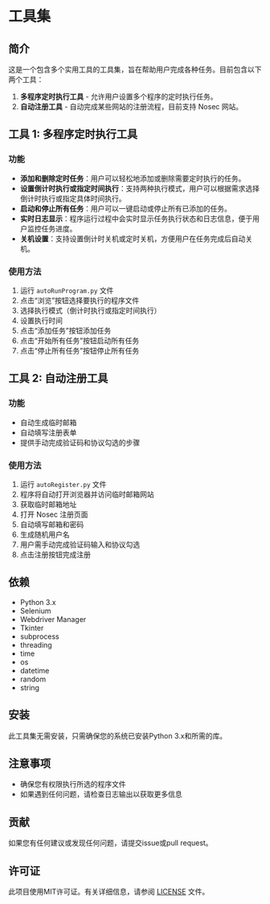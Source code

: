 # 工具集

## 简介
这是一个包含多个实用工具的工具集，旨在帮助用户完成各种任务。目前包含以下两个工具：

1. **多程序定时执行工具** - 允许用户设置多个程序的定时执行任务。
2. **自动注册工具** - 自动完成某些网站的注册流程，目前支持 Nosec 网站。

## 工具 1: 多程序定时执行工具

### 功能
- **添加和删除定时任务**：用户可以轻松地添加或删除需要定时执行的任务。
- **设置倒计时执行或指定时间执行**：支持两种执行模式，用户可以根据需求选择倒计时执行或指定具体时间执行。
- **启动和停止所有任务**：用户可以一键启动或停止所有已添加的任务。
- **实时日志显示**：程序运行过程中会实时显示任务执行状态和日志信息，便于用户监控任务进度。
- **关机设置**：支持设置倒计时关机或定时关机，方便用户在任务完成后自动关机。

### 使用方法
1. 运行 `autoRunProgram.py` 文件
2. 点击“浏览”按钮选择要执行的程序文件
3. 选择执行模式（倒计时执行或指定时间执行）
4. 设置执行时间
5. 点击“添加任务”按钮添加任务
6. 点击“开始所有任务”按钮启动所有任务
7. 点击“停止所有任务”按钮停止所有任务

## 工具 2: 自动注册工具

### 功能
- 自动生成临时邮箱
- 自动填写注册表单
- 提供手动完成验证码和协议勾选的步骤

### 使用方法
1. 运行 `autoRegister.py` 文件
2. 程序将自动打开浏览器并访问临时邮箱网站
3. 获取临时邮箱地址
4. 打开 Nosec 注册页面
5. 自动填写邮箱和密码
6. 生成随机用户名
7. 用户需手动完成验证码输入和协议勾选
8. 点击注册按钮完成注册

## 依赖
- Python 3.x
- Selenium
- Webdriver Manager
- Tkinter
- subprocess
- threading
- time
- os
- datetime
- random
- string

## 安装
此工具集无需安装，只需确保您的系统已安装Python 3.x和所需的库。

## 注意事项
- 确保您有权限执行所选的程序文件
- 如果遇到任何问题，请检查日志输出以获取更多信息

## 贡献
如果您有任何建议或发现任何问题，请提交issue或pull request。

## 许可证
此项目使用MIT许可证。有关详细信息，请参阅 [LICENSE](LICENSE) 文件。